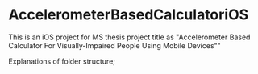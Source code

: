 # AccelerometerBasedCalculatoriOS
This is an iOS project for MS thesis project title as "Accelerometer Based Calculator For Visually-Impaired People Using Mobile Devices""

Explanations of folder structure;

